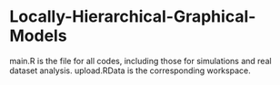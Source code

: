 # Locally-Hierarchical-Graphical-Models

main.R is the file for all codes, including those for simulations and real dataset analysis.
upload.RData is the corresponding workspace.
